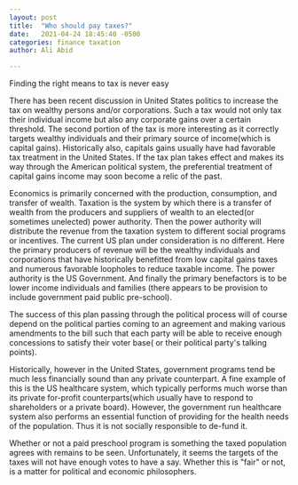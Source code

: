 ```yaml
---
layout: post
title:  "Who should pay taxes?"
date:   2021-04-24 18:45:40 -0500
categories: finance taxation
author: Ali Abid

---
```


Finding the right means to tax is never easy
<!-- excerpt-end -->


There has been recent discussion in United States politics to increase the tax on wealthy persons and/or corporations.  Such a tax would not only tax their individual income but also any corporate gains over a certain threshold.  The second portion of the tax is more interesting as it correctly targets wealthy individuals and their primary source of income(which is capital gains).  Historically also, capitals gains usually have had favorable tax treatment in the United States.  If the tax plan takes effect and makes its way through the American political system, the preferential treatment of capital gains income may soon become a relic of the past.

Economics is primarily concerned with the production, consumption, and transfer of wealth.  Taxation is the system by which there is a transfer of wealth from the producers and suppliers of wealth to an elected(or sometimes unelected) power authority.  Then the power authority will distribute the revenue from the taxation system to different social programs or incentives.  The current US plan under consideration is no different.  Here the primary producers of revenue will be the wealthy individuals and corporations that have historically benefitted from low capital gains taxes and numerous favorable loopholes to reduce taxable income.   The power authority is the US Government.  And finally the primary benefactors is to be lower income individuals and families (there appears to be provision to include government paid public pre-school).
 
 The success of this plan passing through the political process will of course depend on the political parties coming to an agreement and making various amendments to the bill such that each party will be able to receive enough concessions to satisfy their voter base( or their political party's talking points).

 Historically, however in the United States, government programs tend be much less financially sound than any private counterpart.  A fine example of this is the US healthcare system, which typically performs much worse than its private for-profit counterparts(which usually have to respond to shareholders or a private board).  However, the government run healthcare system also performs an essential function of providing for the health needs of the population.  Thus it is not socially responsible to de-fund it.  

 Whether or not a paid preschool program is something the taxed population agrees with remains to be seen.  Unfortunately, it seems the targets of the taxes will not have enough votes to have a say.  Whether this is "fair" or not, is a matter for political and economic philosophers.   